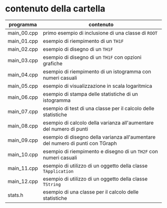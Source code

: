 # contenuto della cartella

   | programma | contenuto |
   | -------------| -------------|
   | main_00.cpp | primo esempio di inclusione di una classe di ```ROOT``` |
   | main_01.cpp | esempio di riempimento di un ```TH1F``` |
   | main_02.cpp | esempio di disegno di un ```TH1F``` |
   | main_03.cpp | esempio di disegno di un ```TH1F``` con opzioni grafiche |
   | main_04.cpp | esempio di riempimento di un istogramma con numeri casuali |
   | main_05.cpp | esempio di visualizzazione in scala logaritmica |
   | main_06.cpp | esempio di stampa delle statistiche di un istogramma |
   | main_07.cpp | esempio di test di una classe per il calcolo delle statistiche |
   | main_08.cpp | esempio di calcolo della varianza all'aumentare del numero di punti |
   | main_09.cpp | esempio di disegno della varianza all'aumentare del numero di punti con TGraph |
   | main_10.cpp | esempio di riempimento e disegno di un ```TH2F``` con numeri casuali |
   | main_11.cpp | esempio di utilizzo di un oggetto della classe ```TApplication``` |
   | main_12.cpp | esempio di utilizzo di un oggetto della classe ```TString``` |
   | stats.h     | esempio di una classe per il calcolo delle statistiche |
   